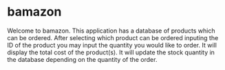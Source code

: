 # bamazon
Welcome to bamazon.  This application has a database of products which can be ordered.  After selecting which product can be ordered
inputing the ID of the product you may input the quantity you would like to order.  It will display the total cost of the product(s).
It will update the stock quantity in the database depending on the quantity of the order.